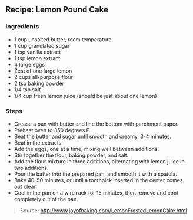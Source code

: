 ## Recipe: Lemon Pound Cake



### Ingredients
 - 1 cup unsalted butter, room temperature
 - 1 cup granulated sugar
 - 1 tsp vanilla extract
 - 1 tsp lemon extract
 - 4 large eggs
 - Zest of one large lemon
 - 2 cups all-purpose flour
 - 2 tsp baking powder
 - 1/4 tsp salt
 - 1/4 cup fresh lemon juice (should be just about one lemon)

### Steps
 - Grease a pan with butter and line the bottom with parchment paper.
 - Preheat oven to 350 degrees F.
 - Beat the butter and sugar until smooth and creamy, 3-4 minutes.
 - Beat in the extracts.
 - Add the eggs, one at a time, mixing well between additions.
 - Stir together the flour, baking powder, and salt.
 - Add the flour mixture in three adititions, alternating with lemon juice in two additions.
 - Pour the batter into the prepared pan, and smooth it with a spatula.
 - Bake 40-50 minutes, or until a toothpick inserted in the center comes out clean
 - Cool in the pan on a wire rack for 15 minutes, then remove and cool completely out of the pan.

> Source: http://www.joyofbaking.com/LemonFrostedLemonCake.html
